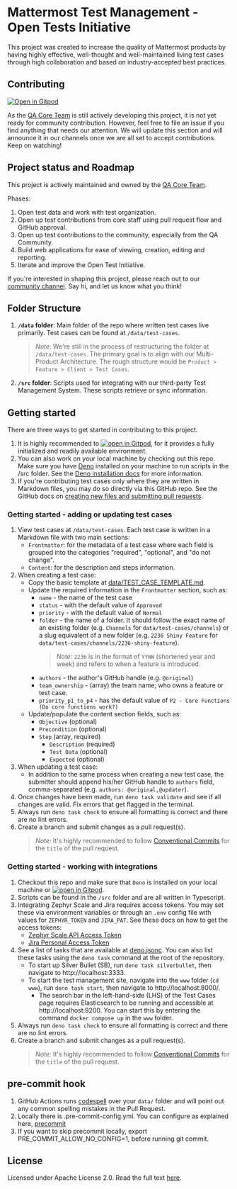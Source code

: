 # Mattermost Test Management - Open Tests Initiative

This project was created to increase the quality of Mattermost products by having highly effective, well-thought and well-maintained living test cases through high collaboration and based on industry-accepted best practices.

## Contributing
[![Open in Gitpod](https://gitpod.io/button/open-in-gitpod.svg)](https://gitpod.io/#https://github.com/mattermost/mattermost-test-management)

As the [QA Core Team](https://github.com/orgs/mattermost/teams/qa-core-team) is still actively developing this project, it is not yet ready for community contribution. However, feel free to file an issue if you find anything that needs our attention. We will update this section and will announce it in our channels once we are all set to accept contributions. Keep on watching!

## Project status and Roadmap
This project is actively maintained and owned by the [QA Core Team](https://github.com/orgs/mattermost/teams/qa-core-team).

Phases:
1. Open test data and work with test organization.
2. Open up test contributions from core staff using pull request flow and GitHub approval.
3. Open up test contributions to the community, especially from the QA Community.
4. Build web applications for ease of viewing, creation, editing and reporting.
5. Iterate and improve the Open Test Initiative.

If you're interested in shaping this project, please reach out to our [community channel](https://community.mattermost.com/core/channels/quality-assurance). Say hi, and let us know what you think!

## Folder Structure
1. __`/data` folder__: Main folder of the repo where written test cases live primarily. Test cases can be found at `/data/test-cases`.
    > *Note*: We're still in the process of restructuring the folder at `/data/test-cases`. The primary goal is to align with our Multi-Product Architecture. The rough structure would be `Product > Feature > Client > Test Cases`.

2. __`/src` folder__: Scripts used for integrating with our third-party Test Management System. These scripts retrieve or sync information.

## Getting started
There are three ways to get started in contributing to this project.
1. It is highly recommended to [![open in Gitpod](https://img.shields.io/badge/open%20in-Gitpod-908a85?logo=gitpod)](https://gitpod.io/#https://github.com/mattermost/mattermost-test-management), for it provides a fully initialized and readily available environment.
2. You can also work on your local machine by checking out this repo. Make sure you have [Deno](https://deno.land/) installed on your machine to run scripts in the /src folder. See the [Deno installation docs](https://deno.land/#installation) for more information.
3. If you're contributing test cases only where they are written in Markdown files, you may do so directly via this GitHub repo. See the GitHub docs on [creating new files and submitting pull requests](https://docs.github.com/en/repositories/working-with-files/managing-files/creating-new-files).

### Getting started - adding or updating test cases
1. View test cases at `/data/test-cases`. Each test case is written in a Markdown file with two main sections:
    - `Frontmatter`: for the metadata of a test case where each field is grouped into the categories "required", "optional", and "do not change".
    - `Content`: for the description and steps information.
2. When creating a test case:
    - Copy the basic template at [data/TEST_CASE_TEMPLATE.md](https://raw.githubusercontent.com/mattermost/mattermost-test-management/main/data/TEST_CASE_TEMPLATE.md).
    - Update the required information in the `Frontmatter` section, such as:
        - `name` - the name of the test case
        - `status` - with the default value of `Approved`
        - `priority` - with the default value of `Normal`
        - `folder` - the name of a folder. It should follow the exact name of an existing folder (e.g. `Channels` for `data/test-cases/channels`) or a slug equivalent of a new folder (e.g. `2236 Shiny Feature` for `data/test-cases/channels/2236-shiny-feature`). 
            > *Note*: `2236` is in the format of `YYWW` (shortened year and week) and refers to when a feature is introduced.
        - `authors` - the author's GitHub handle (e.g. `@original`)
        - `team_ownership` - (array) the team name; who owns a feature or test case.
        - `priority_p1_to_p4` - has the default value of `P2 - Core Functions (Do core functions work?)`
    - Update/populate the content section fields, such as:
        - `Objective` (optional)
        - `Precondition` (optional)
        - `Step` (array, required)
            - `Description` (required)
            - `Test Data` (optional)
            - `Expected` (optional)
3. When updating a test case:
    - In addition to the same process when creating a new test case, the submitter should append his/her GitHub handle to `authors` field, comma-separated (e.g. `authors: @original,@updater`).
4. Once changes have been made, run `deno task validate` and see if all changes are valid. Fix errors that get flagged in the terminal.
5. Always run `deno task check` to ensure all formatting is correct and there are no lint errors. 
6. Create a branch and submit changes as a pull request(s).
    > *Note*: It's highly recommended to follow [Conventional Commits](https://www.conventionalcommits.org/en/v1.0.0/) for the `title` of the pull request.

### Getting started - working with integrations
1. Checkout this repo and make sure that `Deno` is installed on your local machine or [![open in Gitpod](https://img.shields.io/badge/open%20in-Gitpod-908a85?logo=gitpod)](https://gitpod.io/#https://github.com/mattermost/mattermost-test-management).
2. Scripts can be found in the `/src` folder and are all written in Typescript.
3. Integrating Zephyr Scale and Jira requires access tokens. You may set these via environment variables or through an `.env` config file with values for `ZEPHYR_TOKEN` and `JIRA_PAT`. See these docs on how to get the access tokens:
    - [Zephyr Scale API Access Token](https://support.smartbear.com/zephyr-scale-cloud/docs/rest-api/generating-api-access-tokens.html)
    - [Jira Personal Access Token](https://confluence.atlassian.com/enterprise/using-personal-access-tokens-1026032365.html)
4. See a list of tasks that are available at [deno.jsonc](https://github.com/mattermost/mattermost-test-management/blob/main/deno.jsonc). You can also list these tasks using the `deno task` command at the root of the repository.
    - To start up Silver Bullet (SB), run `deno task silverbullet`, then navigate to http://localhost:3333.
    - To start the test management site, navigate into the `www` folder (`cd www`), run `deno task start`, then navigate to http://localhost:8000/.
        - The search bar in the left-hand-side (LHS) of the Test Cases page requires Elasticsearch to be running and accessible at http://localhost:9200. You can start this by entering the command `docker compose up` in the `www` folder.
5. Always run `deno task check` to ensure all formatting is correct and there are no lint errors.
6. Create a branch and submit changes as a pull request(s).
    > *Note*: It's highly recommended to follow [Conventional Commits](https://www.conventionalcommits.org/en/v1.0.0/) for the `title` of the pull request.

## pre-commit hook
1. GitHub Actions runs [codespell](https://github.com/codespell-project/codespell) over your `data/` folder and will point out any common spelling mistakes in the Pull Request.
2. Locally there is .pre-commit-config.yml. You can configure as explained here, [precommit](https://pre-commit.com/)
3. If you want to skip precommit locally, export PRE_COMMIT_ALLOW_NO_CONFIG=1, before running git commit.

## License
Licensed under Apache License 2.0. Read the full text [here](https://github.com/mattermost/mattermost-test-management/blob/main/LICENSE).
